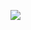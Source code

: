 ![](https://media.discordapp.net/attachments/1102826394511216690/1128814026965659711/Untitled1230_20230712162251.png?width=671&height=671)
